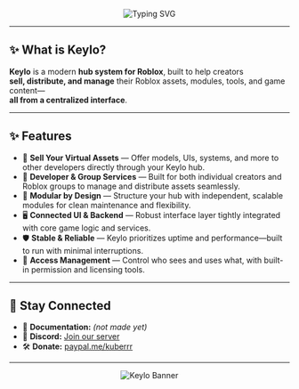 <!-- Title animation -->
<p align="center">
<img src="https://readme-typing-svg.demolab.com?font=Fira+Code&size=24&pause=1000&center=true&width=700&lines=Welcome+to+Keylo;Roblox's+Smartest+Hub+System;Sell+and+Distribute+Your+Assets+Easily" alt="Typing SVG" />
</p>

---

## ✨ What is Keylo?

**Keylo** is a modern **hub system for Roblox**, built to help creators  
**sell, distribute, and manage** their Roblox assets, modules, tools, and game content—  
**all from a centralized interface**.

---

## ✨ Features

- 💼 **Sell Your Virtual Assets** — Offer models, UIs, systems, and more to other developers directly through your Keylo hub.
- 🤝 **Developer & Group Services** — Built for both individual creators and Roblox groups to manage and distribute assets seamlessly.
- 🧱 **Modular by Design** — Structure your hub with independent, scalable modules for clean maintenance and flexibility.
- 🖥️ **Connected UI & Backend** — Robust interface layer tightly integrated with core game logic and services.
- 🛡️ **Stable & Reliable** — Keylo prioritizes uptime and performance—built to run with minimal interruptions.
- 🔐 **Access Management** — Control who sees and uses what, with built-in permission and licensing tools.

---

## 📡 Stay Connected

- 📜 **Documentation:** *(not made yet)*
- 🧠 **Discord:** [Join our server](https://discord.gg/gjy3WCGEzJ)
- 🛠️ **Donate:** [paypal.me/kuberrr](https://paypal.me/kuberrr)

---

<!-- Banner at bottom -->
<p align="center">
  <img src="https://media.discordapp.net/attachments/1354537808282517687/1398047274210431027/image.png?ex=6884993c&is=688347bc&hm=c67e6996e075843021106661a3af0f3158952ececd85c2880f1e5070561b5fef&=&format=webp&quality=lossless&width=1032&height=234" alt="Keylo Banner">
</p>

